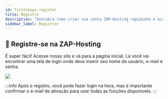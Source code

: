 ```yaml
---
id: firststeps-register
title: Registro
description: "Descubra como criar sua conta ZAP-Hosting rapidinho e acessar todas as funções com facilidade → Saiba mais agora"
sidebar_label: Registrar
---
```


## 🔐 Registre-se na ZAP-Hosting
É super fácil! Acesse nosso site e vá para a página inicial. Lá você vai encontrar uma tela de login onde deve inserir seu nome de usuário, e-mail e senha.

![](https://screensaver01.zap-hosting.com/index.php/s/bLBnpoAWESigiK7/preview)

:::info
Após o registro, você pode fazer login na hora, mas é importante confirmar o e-mail de ativação para usar todas as funções disponíveis.
:::
